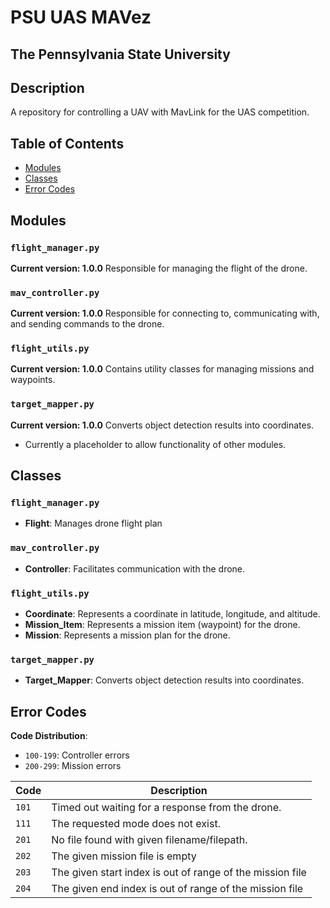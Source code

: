 # PSU UAS MAVez
## The Pennsylvania State University

## Description
A repository for controlling a UAV with MavLink for the UAS competition.

## Table of Contents
- [Modules](#modules)
- [Classes](#classes)
- [Error Codes](#error-codes)

## Modules

### `flight_manager.py`
**Current version: 1.0.0**
Responsible for managing the flight of the drone.

### `mav_controller.py`
**Current version: 1.0.0**
Responsible for connecting to, communicating with, and sending commands to the drone.

### `flight_utils.py`
**Current version: 1.0.0**
Contains utility classes for managing missions and waypoints.

### `target_mapper.py`
**Current version: 1.0.0**
Converts object detection results into coordinates.
- Currently a placeholder to allow functionality of other modules.

## Classes

### `flight_manager.py`
- **Flight**: Manages drone flight plan

### `mav_controller.py`
- **Controller**: Facilitates communication with the drone.

### `flight_utils.py`
- **Coordinate**: Represents a coordinate in latitude, longitude, and altitude.
- **Mission_Item**: Represents a mission item (waypoint) for the drone.
- **Mission**: Represents a mission plan for the drone.

### `target_mapper.py`
- **Target_Mapper**: Converts object detection results into coordinates.

## Error Codes
**Code Distribution**:
- `100-199`: Controller errors
- `200-299`: Mission errors

| Code | Description |
|------|-------------|
| `101` | Timed out waiting for a response from the drone.  |
| `111` | The requested mode does not exist. |
| `201` | No file found with given filename/filepath. |
| `202` | The given mission file is empty |
| `203` | The given start index is out of range of the mission file |
| `204` | The given end index is out of range of the mission file |
